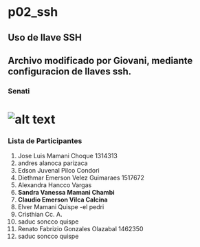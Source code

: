 
# p02_ssh
## Uso de llave SSH
## Archivo modificado por Giovani, mediante configuracion de llaves ssh.

### Senati
![alt text](https://www.senati.edu.pe/sites/all/themes/senati_theme/img/logo.svg)
=======
### Lista de Participantes
1. Jose Luis Mamani Choque 1314313
2. andres alanoca parizaca
3. Edson Juvenal Pilco Condori
4. Diethmar Emerson Velez Guimaraes 1517672
5. Alexandra Hancco Vargas
6. **Sandra Vanessa Mamani Chambi**
7. **Claudio Emerson Vilca Calcina**
8. Elver Mamani Quispe -el pedri 
9. Cristhian Cc. A.
10. saduc soncco quispe
11. Renato Fabrizio Gonzales Olazabal 1462350
12. saduc soncco quispe
